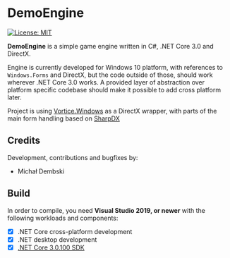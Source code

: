 # DemoEngine
[![License: MIT](https://img.shields.io/badge/License-MIT-yellow.svg)](https://github.com/DemoBytom/DemoEngine/blob/master/LICENSE)

**DemoEngine** is a simple game engine written in C#, .NET Core 3.0 and DirectX.

Engine is currently developed for Windows 10 platform, with references to `Windows.Forms` and DirectX, but the code outside of those, should work wherever .NET Core 3.0 works. A provided layer of abstraction over platform specific codebase should make it possible to add cross platform later. 

Project is using [Vortice.Windows](https://github.com/amerkoleci/Vortice.Windows) as a DirectX wrapper, with parts of the main form handling based on [SharpDX](https://github.com/sharpdx/SharpDX/blob/master/Source/SharpDX.Desktop/RenderForm.cs)

## Credits
Development, contributions and bugfixes by:
 - Michał Dembski
 
## Build
In order to compile, you need **Visual Studio 2019, or newer** with the following workloads and components:
 - [x] .NET Core cross-platform development
 - [x] .NET desktop development
 - [x] [.NET Core 3.0.100 SDK](https://github.com/dotnet/core/blob/master/release-notes/3.0/3.0.0/3.0.0-download.md)
